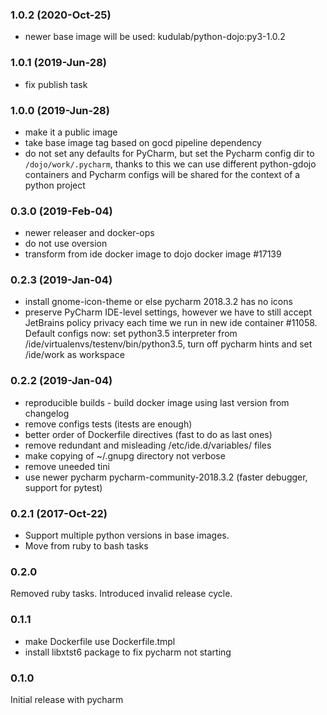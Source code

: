 ### 1.0.2 (2020-Oct-25)

* newer base image will be used: kudulab/python-dojo:py3-1.0.2

### 1.0.1 (2019-Jun-28)

* fix publish task

### 1.0.0 (2019-Jun-28)

* make it a public image
* take base image tag based on gocd pipeline dependency
* do not set any defaults for PyCharm, but set the Pycharm config dir to `/dojo/work/.pycharm`,
 thanks to this we can use different python-gdojo containers and Pycharm configs
  will be shared for the context of a python project

### 0.3.0 (2019-Feb-04)

* newer releaser and docker-ops
* do not use oversion
* transform from ide docker image to dojo docker image #17139

### 0.2.3 (2019-Jan-04)

* install gnome-icon-theme or else pycharm 2018.3.2 has no icons
* preserve PyCharm IDE-level settings, however we have to still accept JetBrains
 policy privacy each time we run in new ide container #11058. Default configs now:
 set python3.5 interpreter from /ide/virtualenvs/testenv/bin/python3.5,
 turn off pycharm hints and set /ide/work as workspace

### 0.2.2 (2019-Jan-04)

* reproducible builds - build docker image using last version from changelog
* remove configs tests (itests are enough)
* better order of Dockerfile directives (fast to do as last ones)
* remove redundant and misleading /etc/ide.d/variables/ files
* make copying of ~/.gnupg directory not verbose
* remove uneeded tini
* use newer pycharm pycharm-community-2018.3.2 (faster debugger, support for pytest)

### 0.2.1 (2017-Oct-22)

 * Support multiple python versions in base images.
 * Move from ruby to bash tasks

### 0.2.0

Removed ruby tasks.
Introduced invalid release cycle.

### 0.1.1

 * make Dockerfile use Dockerfile.tmpl
 * install libxtst6 package to fix pycharm not starting

### 0.1.0

Initial release with pycharm
